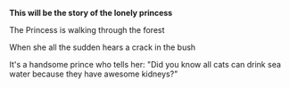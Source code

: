 __This will be the story of the lonely princess__



The Princess is walking through the forest


When she all the sudden hears a crack in the bush

It's a handsome prince who tells her: "Did you know all cats can drink sea water because they have awesome kidneys?"